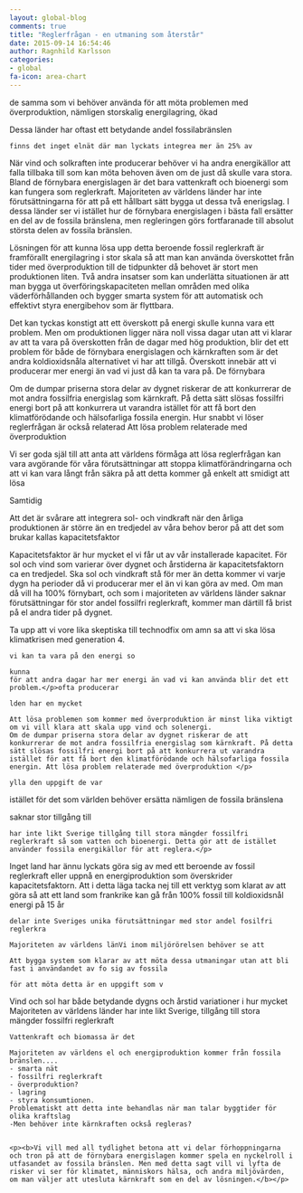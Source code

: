 ```yaml
---
layout: global-blog
comments: true
title: "Reglerfrågan - en utmaning som återstår"
date: 2015-09-14 16:54:46
author: Ragnhild Karlsson
categories:
- global
fa-icon: area-chart
---
```

 de samma som vi behöver använda för att möta problemen med överproduktion, nämligen storskalig energilagring, ökad </p>
<p>Dessa länder har oftast ett betydande andel fossilabränslen</p>



	finns det inget elnät där man lyckats integrea mer än 25% av 
<p><i class="fa fa-cloud fa-5x chapter-icon"></i>När vind och solkraften inte producerar behöver vi ha andra energikällor att falla tillbaka till som kan möta behoven även om de just då skulle vara stora. Bland de förnybara energislagen är det bara vattenkraft och bioenergi som kan fungera som reglerkraft.  Majoriteten av världens länder har inte förutsättningarna för att på ett hållbart sätt bygga ut dessa två enerigslag. I dessa länder ser vi istället hur de förnybara energislagen i bästa fall ersätter en del av de fossila bränslena, men regleringen görs fortfaranade till absolut största delen av fossila bränslen.</p>
<p>Lösningen för att kunna lösa upp detta beroende fossil reglerkraft är framförallt energilagring i stor skala så att man kan använda överskottet från tider med överproduktion till de tidpunkter då behovet är stort men produktionen liten. Två andra insatser som kan underlätta situationen är att man bygga ut överföringskapaciteten mellan områden med olika väderförhållanden och bygger smarta system för att automatisk och effektivt styra energibehov som är flyttbara.</p>
<p><i class="fa fa-stack-overflow fa-5x chapter-icon" id="all-tools-overflow"></i>Det kan tyckas konstigt att ett överskott på energi skulle kunna vara ett problem. Men om produktionen ligger nära noll vissa dagar utan att vi klarar av att ta vara på överskotten från de dagar med hög produktion, blir det ett problem för både de förnybara energislagen och kärnkraften som är det andra koldioxidsnåla alternativet vi har att tillgå. Överskott innebär att vi producerar mer energi än vad vi just då kan ta vara på. De förnybara

Om de dumpar priserna stora delar av dygnet riskerar de att konkurrerar de mot andra fossilfria energislag som kärnkraft. På detta sätt slösas fossilfri energi bort på att konkurrera ut varandra istället för att få bort den klimatförödande och hälsofarliga fossila energin. 
Hur snabbt vi löser reglerfrågan är också relaterad Att lösa problem relaterade med överproduktion</p>
<p>Vi ser goda själ till att anta att världens förmåga att lösa reglerfrågan kan vara avgörande för våra förutsättningar att stoppa klimatförändringarna och att vi kan vara långt från säkra på att detta kommer gå enkelt att smidigt att lösa</p>
<p>


 Samtidig</p><p>Att det är svårare att integrera sol- och vindkraft när den årliga produktionen är större än en tredjedel av våra behov beror på att det som brukar kallas kapacitetsfaktor</p>
<p>Kapacitetsfaktor är hur mycket el vi får ut av vår installerade kapacitet. För sol och vind som varierar över dygnet och årstiderna är kapacitetsfaktorn ca en tredjedel. Ska sol och vindkraft stå för mer än detta kommer vi varje dygn ha perioder då vi producerar mer el än vi kan göra av med. Om man då vill ha 100% förnybart, och som i majoriteten av världens länder saknar förutsättningar för stor andel fossilfri reglerkraft, kommer man därtill få brist på el andra tider på dygnet.</p>





Ta upp att vi vore lika skeptiska till technodfix om amn sa att vi ska lösa klimatkrisen med generation 4.

	vi kan ta vara på den energi so

	kunna 
	för att andra dagar har mer energi än vad vi kan använda blir det ett problem.</p>ofta producerar 

	lden har en mycket 

	Att lösa problemen som kommer med överproduktion är minst lika viktigt om vi vill klara att skala upp vind och solenergi. 
	Om de dumpar priserna stora delar av dygnet riskerar de att konkurrerar de mot andra fossilfria energislag som kärnkraft. På detta sätt slösas fossilfri energi bort på att konkurrera ut varandra istället för att få bort den klimatförödande och hälsofarliga fossila energin. Att lösa problem relaterade med överproduktion </p>

	ylla den uppgift de var

 istället för det som världen behöver ersätta nämligen de fossila bränslena</p>

 saknar stor tillgång till  

	har inte likt Sverige tillgång till stora mängder fossilfri reglerkraft så som vatten och bioenergi. Detta gör att de istället använder fossila energikällor för att reglera.</p>
<p>  
<p> Inget land har ännu lyckats göra sig av med ett beroende av fossil reglerkraft eller uppnå en energiproduktion som överskrider kapacitetsfaktorn. Att i detta läga tacka nej till ett verktyg som klarat av att göra så att ett land som frankrike kan gå från 100% fossil till koldioxidsnål energi på 15 år </p>

	delar inte Sveriges unika förutsättningar med stor andel fosilfri reglerkra

	Majoriteten av världens länVi inom miljörörelsen behöver se att 

	Att bygga system som klarar av att möta dessa utmaningar utan att bli fast i användandet av fo sig av fossila 

	för att möta detta är en uppgift som v

 Vind och sol har både betydande dygns och årstid variationer i hur mycket  
	Majoriteten av världens länder har inte likt Sverige, tillgång till stora mängder fossilfri reglerkraft 

	Vattenkraft och biomassa är det 

	Majoriteten av världens el och energiproduktion kommer från fossila bränslen....	
	- smarta nät
	- fossilfri reglerkraft
	- överproduktion?
	- lagring
	- styra konsumtionen.
	Problematiskt att detta inte behandlas när man talar byggtider för olika kraftslag
	-Men behöver inte kärnkraften också regleras?


	<p><b>Vi vill med all tydlighet betona att vi delar förhoppningarna och tron på att de förnybara energislagen kommer spela en nyckelroll i utfasandet av fossila bränslen. Men med detta sagt vill vi lyfta de risker vi ser för klimatet, människors hälsa, och andra miljövärden, om man väljer att utesluta kärnkraft som en del av lösningen.</b></p>